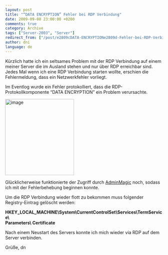 ```yaml
---
layout: post
title: "“DATA ENCRYPTION” Fehler bei RDP Verbindung"
date: 2009-09-08 23:00:00 +0200
comments: true
category: Archive
tags: ["Server-2003", "Server"]
redirect_from: ["/post/e2809cDATA-ENCRYPTIONe2809d-Fehler-bei-RDP-Verbindung", "/post/e2809cdata-encryptione2809d-fehler-bei-rdp-verbindung"]
author: dni
language: de
---
```

<!-- more -->
<p>Kürzlich hatte ich ein seltsames Problem mit der RDP Verbindung auf einem meiner Server die im Ausland stehen und nur über RDP erreichbar sind.   <br />Jedes Mal wenn ich eine RDP Verbindung starten wollte, erschien die Fehlermeldung, dass ein Netzwerkfehler vorliegt.</p>  <p>Im Eventlog wurde ein Fehler protokolliert, dass die RDP-Protokollkomponente “DATA ENCRYPTION” ein Problem verursachte.</p>  <p><a href="/assets/archive/image_70.png" target="_blank"><img style="border-bottom: 0px; border-left: 0px; display: inline; border-top: 0px; border-right: 0px" title="image" border="0" alt="image" src="/assets/archive/image_thumb_70.png" width="220" height="244" /></a> </p>  <p>Glücklicherweise funktionierte der Zugriff durch <a href="http://download.cnet.com/AdminMagic/3000-7240_4-10164246.html" target="_blank">AdminMagic</a> noch, sodass ich mit der Fehlerbehebung beginnen konnte.</p>  <p>Um die RDP Verbindung wieder flott zu bekommen muss folgender Registry-Eintrag gelöscht werden:</p>  <p><strong>HKEY_LOCAL_MACHINE\System\CurrentControlSet\Services\TermService\     <br /></strong><strong>Parameters\ Certificate</strong></p>  <p>Nach einem Neustart des Servers konnte ich mich wieder via RDP auf dem Server verbinden.</p>  <p>Grüße, dn</p>

